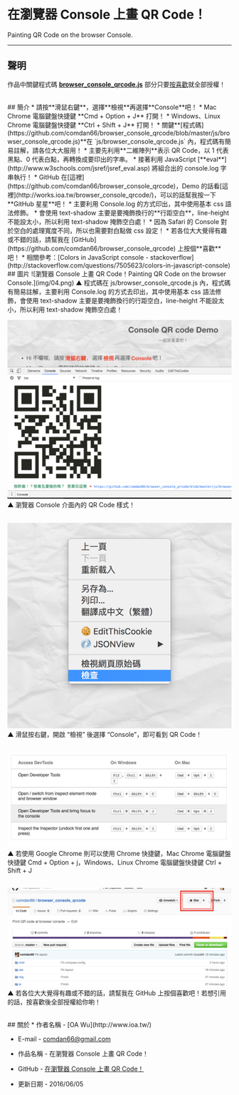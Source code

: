 # 在瀏覽器 Console 上畫 QR Code！
 Painting QR Code on the browser Console.

---
## 聲明
作品中關鍵程式碼 **[browser_console_qrcode.js](https://github.com/comdan66/browser_console_qrcode/blob/master/js/browser_console_qrcode.js)** 部分只要[按喜歡](https://github.com/comdan66/browser_console_qrcode)就全部授權！



<br/>
## 簡介
* 請按**滑鼠右鍵**，選擇**檢視**再選擇**Console**吧！
* Mac Chrome 電腦鍵盤快捷鍵 **Cmd + Option + J** 打開！
* Windows、Linux Chrome 電腦鍵盤快捷鍵 **Ctrl + Shift + J** 打開！
* 關鍵**[程式碼](https://github.com/comdan66/browser_console_qrcode/blob/master/js/browser_console_qrcode.js)**在 `js/browser_console_qrcode.js` 內，程式碼有簡易註解，請各位大大服用！
* 主要先利用**二維陣列**表示 QR Code，以 1 代表黑點、0 代表白點，再轉換成要印出的字串。
* 接著利用 JavaScript [**eval**](http://www.w3schools.com/jsref/jsref_eval.asp) 將組合出的 console.log 字串執行！
* GitHub 在[這裡](https://github.com/comdan66/browser_console_qrcode)，Demo 的話看[這裡](http://works.ioa.tw/browser_console_qrcode/)，可以的話幫我按一下 **GitHub 星星**吧！
* 主要利用 Console.log 的方式印出，其中使用基本 css 語法修飾。
* 會使用 text-shadow 主要是要掩飾換行的**行距空白**，line-height 不能設太小，所以利用 text-shadow 掩飾空白處！
* 因為 Safari 的 Console 對於空白的處理寬度不同，所以也需要對白點做 css 設定！
* 若各位大大覺得有趣或不錯的話，請幫我在 [GitHub](https://github.com/comdan66/browser_console_qrcode) 上按個**喜歡**吧！
* 相關參考：[Colors in JavaScript console - stackoverflow](http://stackoverflow.com/questions/7505623/colors-in-javascript-console)


<br/>
## 圖片
![瀏覽器 Console 上畫 QR Code！Painting QR Code on the browser Console.](img/04.png)  
▲ 程式碼在 js/browser_console_qrcode.js 內，程式碼有簡易註解，主要利用 Console.log 的方式去印出，其中使用基本 css 語法修飾，會使用 text-shadow 主要是要掩飾換行的行距空白，line-height 不能設太小，所以利用 text-shadow 掩飾空白處！  
<br/>

![瀏覽器 Console 上畫 QR Code！Painting QR Code on the browser Console.](img/03.png)  
▲ 瀏覽器 Console 介面內的 QR Code 樣式！  
<br/>

![瀏覽器 Console 上畫 QR Code！Painting QR Code on the browser Console.](img/01.png)  
▲ 滑鼠按右鍵，開啟 “檢視” 後選擇 “Console”，即可看到 QR Code！  
<br/>

![瀏覽器 Console 上畫 QR Code！Painting QR Code on the browser Console.](img/02.png)  
▲ 若使用 Google Chrome 則可以使用 Chrome 快捷鍵，Mac Chrome 電腦鍵盤快捷鍵 Cmd + Option + j，Windows、Linux Chrome 電腦鍵盤快捷鍵 Ctrl + Shift + J  
<br/>


![瀏覽器 Console 上畫 QR Code！Painting QR Code on the browser Console.](img/05.png)  
▲ 若各位大大覺得有趣或不錯的話，請幫我在 GitHub 上按個喜歡吧！若想引用的話，按喜歡後全部授權給你喲！


<br/>
## 關於
* 作者名稱 - [OA Wu](http://www.ioa.tw/)

* E-mail - <comdan66@gmail.com>

* 作品名稱 - 在瀏覽器 Console 上畫 QR Code！

* GitHub - [在瀏覽器 Console 上畫 QR Code！](https://github.com/comdan66/browser_console_qrcode)

* 更新日期 - 2016/06/05